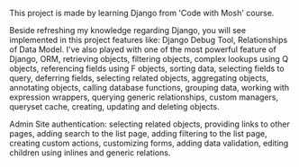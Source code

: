 This project is made by learning Django from 'Code with Mosh' course.

Beside refreshing my knowledge regarding Django, you will see implemented in this project features like:
Django Debug Tool, Relationships of Data Model. I've also played with one of the most powerful feature of Django, ORM, retrieving
objects, filtering objects, complex lookups using Q objects, referencing fields using F objects, sorting data, selecting fields to query,
deferring fields, selecting related objects, aggregating objects, annotating objects, calling database functions, grouping data,
working with expression wrappers, querying generic relationships, custom managers, queryset cache, creating, updating and deleting objects.

Admin Site authentication: selecting related objects, providing links to other pages, adding search to the list page, adding filtering
to the list page, creating custom actions, customizing forms, adding data validation, editing children using inlines and generic relations.

